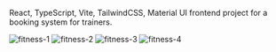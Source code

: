 React, TypeScript, Vite, TailwindCSS, Material UI frontend project for a booking system for trainers.

![fitness-1](https://github.com/brownieeedev/londonfitness/assets/130675477/1f799958-1ddb-4a2c-bb99-8c729f059a30)
![fitness-2](https://github.com/brownieeedev/londonfitness/assets/130675477/ca5e58a5-b3c7-4337-aa74-a321e1d20a6d)
![fitness-3](https://github.com/brownieeedev/londonfitness/assets/130675477/63def2bf-e082-4839-b7a7-c5f0447164ac)
![fitness-4](https://github.com/brownieeedev/londonfitness/assets/130675477/10c5798d-314a-4c51-a225-2b920eaf0aba)

